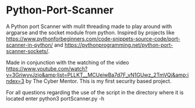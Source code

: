# Python-Port-Scanner
A Python port Scanner with mulit threading made to play around with argparse and the socket module from python. 
Inspired by projects like https://www.pythonforbeginners.com/code-snippets-source-code/port-scanner-in-python/ 
and https://pythonprogramming.net/python-port-scanner-sockets/. 

Made in conjunction with the watching of the video 
https://www.youtube.com/watch?v=3GriwyvJzio&amp;list=PLLKT__MCUeiwBa7d7F_vN1GUwz_2TmVQj&amp;index=3 
by The Cyber Mentor. This is my first security based project.

For all questions regarding the use of the script in the directory where it is located enter
python3 portScanner.py -h
